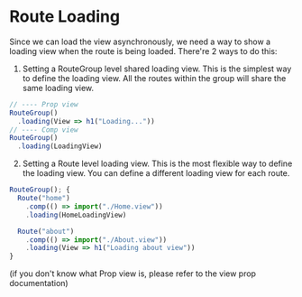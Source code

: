 # Route Loading
Since we can load the view asynchronously, we need a way to show a loading view when the route is being loaded. There're 2 ways to do this:

1. Setting a RouteGroup level shared loading view. This is the simplest way to define the loading view. All the routes within the group will share the same loading view.
```javascript
// ---- Prop view
RouteGroup()
  .loading(View => h1("Loading..."))
// ---- Comp view
RouteGroup()
  .loading(LoadingView)
```

2. Setting a Route level loading view. This is the most flexible way to define the loading view. You can define a different loading view for each route.
```javascript
RouteGroup(); {
  Route("home")
    .comp(() => import("./Home.view"))
    .loading(HomeLoadingView)

  Route("about")
    .comp(() => import("./About.view"))
    .loading(View => h1("Loading about view"))
}
```

(if you don't know what Prop view is, please refer to the view prop documentation)
